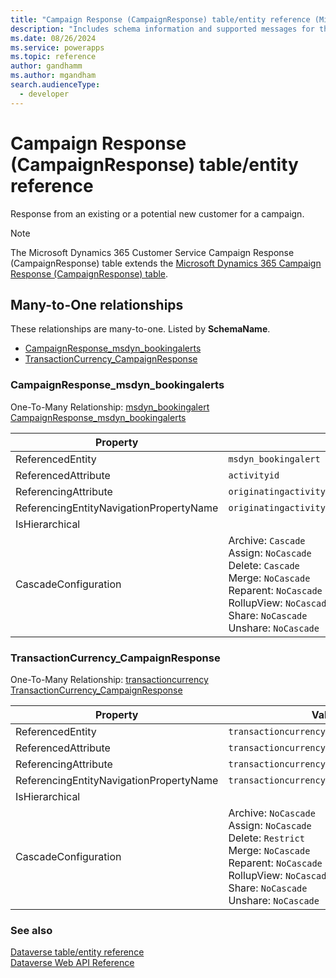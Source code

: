 ```yaml
---
title: "Campaign Response (CampaignResponse) table/entity reference (Microsoft Dynamics 365 Customer Service)"
description: "Includes schema information and supported messages for the Campaign Response (CampaignResponse) table/entity with Microsoft Dynamics 365 Customer Service."
ms.date: 08/26/2024
ms.service: powerapps
ms.topic: reference
author: gandhamm
ms.author: mgandham
search.audienceType: 
  - developer
---
```


# Campaign Response (CampaignResponse) table/entity reference

Response from an existing or a potential new customer for a campaign.

> [!NOTE]
> The Microsoft Dynamics 365 Customer Service Campaign Response (CampaignResponse) table extends the [Microsoft Dynamics 365 Campaign Response (CampaignResponse) table](/dynamics365/developer/entities/campaignresponse).




## Many-to-One relationships

These relationships are many-to-one. Listed by **SchemaName**.

- [CampaignResponse_msdyn_bookingalerts](#BKMK_CampaignResponse_msdyn_bookingalerts)
- [TransactionCurrency_CampaignResponse](#BKMK_TransactionCurrency_CampaignResponse)

### <a name="BKMK_CampaignResponse_msdyn_bookingalerts"></a> CampaignResponse_msdyn_bookingalerts

One-To-Many Relationship: [msdyn_bookingalert CampaignResponse_msdyn_bookingalerts](msdyn_bookingalert.md#BKMK_CampaignResponse_msdyn_bookingalerts)

|Property|Value|
|---|---|
|ReferencedEntity|`msdyn_bookingalert`|
|ReferencedAttribute|`activityid`|
|ReferencingAttribute|`originatingactivityid`|
|ReferencingEntityNavigationPropertyName|`originatingactivityid_msdyn_bookingalert_campaignresponse`|
|IsHierarchical||
|CascadeConfiguration|Archive: `Cascade`<br />Assign: `NoCascade`<br />Delete: `Cascade`<br />Merge: `NoCascade`<br />Reparent: `NoCascade`<br />RollupView: `NoCascade`<br />Share: `NoCascade`<br />Unshare: `NoCascade`|

### <a name="BKMK_TransactionCurrency_CampaignResponse"></a> TransactionCurrency_CampaignResponse

One-To-Many Relationship: [transactioncurrency TransactionCurrency_CampaignResponse](transactioncurrency.md#BKMK_TransactionCurrency_CampaignResponse)

|Property|Value|
|---|---|
|ReferencedEntity|`transactioncurrency`|
|ReferencedAttribute|`transactioncurrencyid`|
|ReferencingAttribute|`transactioncurrencyid`|
|ReferencingEntityNavigationPropertyName|`transactioncurrencyid_campaignresponse`|
|IsHierarchical||
|CascadeConfiguration|Archive: `NoCascade`<br />Assign: `NoCascade`<br />Delete: `Restrict`<br />Merge: `NoCascade`<br />Reparent: `NoCascade`<br />RollupView: `NoCascade`<br />Share: `NoCascade`<br />Unshare: `NoCascade`|



### See also

[Dataverse table/entity reference](../about-entity-reference.md)  
[Dataverse Web API Reference](/power-apps/developer/data-platform/webapi/reference/about)   

